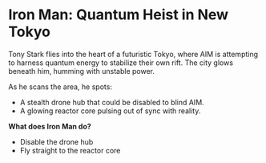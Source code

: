 # Iron Man: Quantum Heist in New Tokyo

Tony Stark flies into the heart of a futuristic Tokyo, where AIM is attempting to harness quantum energy to stabilize their own rift. The city glows beneath him, humming with unstable power.

As he scans the area, he spots:
- A stealth drone hub that could be disabled to blind AIM.
- A glowing reactor core pulsing out of sync with reality.

**What does Iron Man do?**
- Disable the drone hub
- Fly straight to the reactor core
